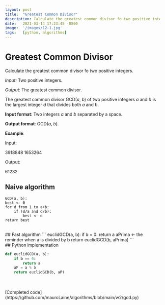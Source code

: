 ```yaml
---
layout: post
title:  "Greatest Common Divisor"
description: Calculate the greatest common divisor fo two positive integers.
date:   2021-03-14 17:23:45 -0800
image:  '/images/12-1.jpg'
tags:   [python, algorithms]
---
```


# Greatest Common Divisor

Calculate the greatest common divisor fo two positive integers.

_Input:_ Two positive integers.

_Output:_ The greatest common divisor.

The greatest common divisor GCD(_a_, _b_) of two positive integers _a_ and _b_ is the largest integer _d_ that divides both _a_ and _b_.
 

**Input format**: Two integers _a_ and _b_ separated by a space.

**Output format**: GCD(_a_, _b_).

**Example**:

Input:

3918848 1653264

Output:

61232


## Naive algorithm
```
GCD(a, b):
best <- 0
for d from 1 to a+b:
    if (d/a and d/b):
        best <- d
return best            
```
<br>
## Fast algorithm
```
euclidGCD(a, b):
if b = 0:
    return a
aPrima <- the reminder when a is divided by b    
return euclidGCD(b, aPrima)         
```
<br>
## Python implementation

```python
def euclidGCD(a, b):
    if b == 0:
        return a
    aP = a % b
    return euclidGCD(b, aP)
```
<br>
<br>
[Completed code](https://github.com/mauroLaine/algorithms/blob/main/w2/gcd.py)